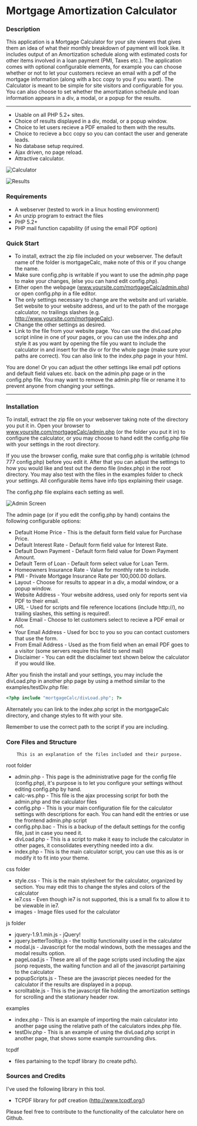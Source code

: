 # Mortgage Amortization Calculator
		
### Description

This application is a Mortgage Calculator for your site viewers that gives them an idea of what their monthly breakdown of payment will look like.  It includes output of an Amortization schedule along with estimated costs for other items involved in a loan payment (PMI, Taxes etc.).  The application comes with optional configurable elements, for example you can choose whether or not to let your customers recieve an email with a pdf of the mortgage information (along with a bcc copy to you if you want).  The Calculator is meant to be simple for site visitors and configurable for you.  You can also choose to set whether the amortization schedule and loan information appears in a div, a modal, or a popup for the results.

---

  - Usable on all PHP 5.2+ sites.
  - Choice of results displayed in a div, modal, or a popup window.
  - Choice to let users recieve a PDF emailed to them with the results.
  - Choice to recieve a bcc copy so you can contact the user and generate leads.
  - No database setup required.
  - Ajax driven, no page reload.
  - Attractive calculator.
		  
![Calculator](assets/images/calculator.jpg)

![Results](assets/images/calcResults.jpg)
		
### Requirements
  - A webserver (tested to work in a linux hosting environment)
  - An unzip program to extract the files
  - PHP 5.2+
  - PHP mail function capability (if using the email PDF option)
		
### Quick Start
  - To install, extract the zip file included on your webserver.  The default name of the folder is mortgageCalc, make note of this or if you change the name.
  - Make sure config.php is writable if you want to use the admin.php page to make your changes, (else you can hand edit config.php).
  - Either open the webpage (www.yoursite.com/mortgageCalc/admin.php) or open config.php in a file editor.
  - The only settings necessary to change are the website and url variable.  Set website to your website address, and url to the path of the morgage calculator, no trailings slashes (e.g. http://www.yoursite.com/mortgageCalc).
  - Change the other settings as desired.
  - Link to the file from your website page.  You can use the divLoad.php script inline in one of your pages, or you can use the index.php and style it as you want by opening the file you want to include the calculator in and insert <?php include 'mortgageCalc/divLoad.php'; ?> for the div or <?php include 'mortgageCalc/index.php'; ?> for the whole page (make sure your paths are correct).  You can also link to the index.php page in your html.

You are done! Or you can adjust the other settings like email pdf options and default field values etc. back on the admin.php page or in the config.php file.  You may want to remove the admin.php file or rename it to prevent anyone from changing your settings.
			
---

### Installation

To install, extract the zip file on your webserver taking note of the directory you put it in.  Open your browser to www.yoursite.com/mortgageCalc/admin.php (or the folder you put it in) to configure the calculator, or you may choose to hand edit the config.php file with your settings in the root directory.  

If you use the browser config, make sure that config.php is writable (chmod 777 config.php) before you edit it.  After that you can adjust the settings to how you would like and test out the demo file (index.php) in the root directory.  You may also test with the files in the examples folder to check your settings.  All configurable items have info tips explaining their usage.  

The config.php file explains each setting as well.

![Admin Screen](assets/images/admin.jpg)

The admin page (or if you edit the config.php by hand) contains the following configurable options:
		
  - Default Home Price</b> - This is the default form field value for Purchase Price.
  - Default Interest Rate</b> - Default form field value for Interest Rate.
  - Default Down Payment</b> - Default form field value for Down Payment Amount.
  - Default Term of Loan</b> - Default form select value for Loan Term.
  - Homeowners Insurance Rate</b> - Value for monthly rate to include.
  - PMI - Private Mortgage Insurance Rate per 100,000.00 dollars.
  - Layout - Choose for results to appear in a div, a modal window, or a popup window.
  - Website Address - Your website address, used only for reports sent via PDF to their email.
  - URL - Used for scripts and file reference locations (include http://), no trailing slashes, this setting is required!.
  - Allow Email - Choose to let customers select to recieve a PDF email or not.
  - Your Email Address - Used for bcc to you so you can contact customers that use the form.
  - From Email Address - Used as the from field when an email PDF goes to a visitor (some servers require this field to send mail)
  - Disclaimer - You can edit the disclaimer text shown below the calculator if you would like.

After you finish the install and your settings, you may include the divLoad.php in another php page by using a method similar to the examples/testDiv.php file:
```php         
<?php include "mortgageCalc/divLoad.php"; ?>
```

Alternately you can link to the index.php script in the mortgageCalc directory, and change styles to fit with your site.

Remember to use the correct path to the script if you are including.
	    
### Core Files and Structure

		This is an explanation of the files included and their purpose.
		
root folder
  - admin.php - This page is the administrative page for the config file (config.php), it's purpose is to let you configure your settings without editing config.php by hand.
  - calc-ws.php - This file is the ajax processing script for both the admin.php and the calculator files
  - config.php - This is your main configuration file for the calculator settings with descriptions for each.  You can hand edit the entries or use the frontend admin.php script
  - config.php.bac - This is a backup of the default settings for the config file, just in case you need it.
  - divLoad.php - This is a script to make it easy to include the calculator in other pages, it consolidates everything needed into a div.
  - index.php - This is the main calculator script, you can use this as is or modify it to fit into your theme.
	
css folder
  - style.css - This is the main stylesheet for the calculator, organized by section.  You may edit this to change the styles and colors of the calculator
  - ie7.css - Even though ie7 is not supported, this is a small fix to allow it to be viewable in ie7.
  - images - Image files used for the calculator
		
js folder
  - jquery-1.9.1.min.js - jQuery!
  - jquery.betterTooltip.js - the tooltip functionality used in the calculator
  - modal.js - Javascript for the modal windows, both the messages and the modal results option.
  - pageLoad.js - These are all of the page scripts used including the ajax jsonp requests, the waiting function and all of the javascript partaining to the calculator
  - popupScripts.js - These are the javascript pieces needed for the calculator if the results are displayed in a popup.
  - scrolltable.js - This is the javascript file holding the amortization settings for scrolling and the stationary header row.
		
examples
  - index.php - This is an example of importing the main calculator into another page using the relative path of the calculators index.php file.
  - testDiv.php - This is an example of using the divLoad.php script in another page, that shows some example surrounding divs.
		
tcpdf
   - files partaining to the tcpdf library (to create pdfs).

		
### Sources and Credits
		
I've used the following library in this tool.
		
 - TCPDF library for pdf creation (http://www.tcpdf.org/)
		
Please feel free to contribute to the functionality of the calculator here on Github.
